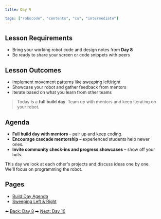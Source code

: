 ```yaml
---
title: Day 9

tags: ["robocode", "contents", "cs", "intermediate"]
---
```


## Lesson Requirements

* Bring your working robot code and design notes from **Day 8**
* Be ready to share your screen or code snippets with peers

## Lesson Outcomes

* Implement movement patterns like sweeping left/right
* Showcase your robot and gather feedback from mentors
* Iterate based on what you learn from other teams

> Today is a **full build day**. Team up with mentors and keep iterating on your robot.

## Agenda

- **Full build day with mentors** – pair up and keep coding.
- **Encourage cascade mentorship** – experienced students help newer ones.
- **Invite community check-ins and progress showcases** – show off your bots.

This day we look at each other's projects and discuss ideas one by one. We'll focus on programming the robot.

## Pages
- [Build Day Agenda](/robocode/Day-9/00_build_showcase)
- [Sweeping Left & Right](/robocode/Day-9/01_sweeping_left_right)

⬅️ [Back: Day 8](/robocode/Day-8/index)
➡️ [Next: Day 10](/robocode/Day-10/index)
